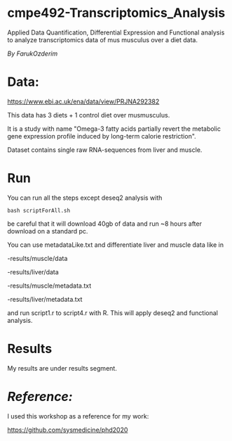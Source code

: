 # cmpe492-Transcriptomics_Analysis

Applied Data Quantification, Differential Expression and Functional analysis to analyze transcriptomics data of mus musculus over a diet data.

_By FarukOzderim_  

# Data:  
https://www.ebi.ac.uk/ena/data/view/PRJNA292382

This data has 3 diets + 1 control diet over musmusculus. 

It is a study with name "Omega-3 fatty acids partially revert the metabolic gene expression profile induced by long-term calorie restriction". 

Dataset contains single raw RNA-sequences from liver and muscle.


# Run
You can run all the steps except deseq2 analysis with

```shell
bash scriptForAll.sh
```

be careful that it will download 40gb of data and run ~8 hours after download on a standard pc.

You can use metadataLike.txt and differentiate liver and muscle data like in 

-results/muscle/data

-results/liver/data

-results/muscle/metadata.txt

-results/liver/metadata.txt


and run script1.r to script4.r with R. This will apply deseq2 and functional analysis.

# Results


My results are under results segment.


# _Reference:_

I used this workshop as a reference for my work:

https://github.com/sysmedicine/phd2020
